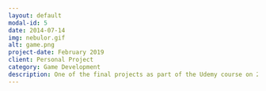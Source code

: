 ```yaml
---
layout: default
modal-id: 5
date: 2014-07-14
img: nebulor.gif
alt: game.png
project-date: February 2019
client: Personal Project
category: Game Development
description: One of the final projects as part of the Udemy course on 2D game development that I had taken part in involved creating a game similar to that of space invaders. I had called it Nebulor. The game featured two distinct enemy types, that being the normal space ships and the bombers. There's game also features a score and health system.
---
```

